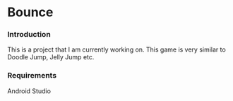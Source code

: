# Bounce

### Introduction
This is a project that I am currently working on. This game is very similar to Doodle Jump, Jelly Jump etc.

### Requirements
Android Studio

